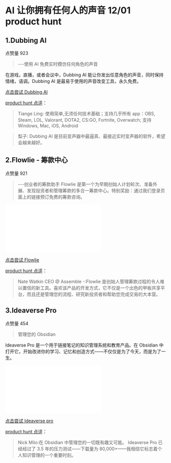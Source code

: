 # AI 让你拥有任何人的声音 12/01 product hunt

## 1.Dubbing AI

点赞量 923

> ---使用 AI 免费实时模仿任何角色的声音

在游戏，直播，或者会议中，Dubbing AI 能让你发出任意角色的声音，同时保持情绪，语调。Dubbing AI 是最易于使用的声音改变工具，永久免费。

[点击尝试 Dubbing AI](https://dubbingai.io/?ref=producthunt)

[product hunt 点评](https://www.producthunt.com/posts/dubbing-ai?r=h)：

> Tiange Ling:
> 使用简单,无须任何技术基础；支持几乎所有 app：OBS, Steam, LOL, Valorant, DOTA2, CS:GO, Fortnite, Overwatch; 支持 Windows, Mac, iOS, Android

> 梨子:
> Dubbing AI 是目前变声器中最逼真、最接近实时变声器的软件，希望会越来越好。

## 2.Flowlie - 筹款中心

点赞量 921

> ---创业者的筹款助手
> Flowlie 是第一个为早期创始人计划轮次、准备外展、发现投资者和管理筹款的多合一筹款中心。特别奖励：通过我们登录页面上的链接预订免费的筹款咨询。

<iframe src="//player.bilibili.com/player.html?aid=494163254&bvid=BV1EN411L7UW&cid=1352671399&p=1" scrolling="no" border="0" frameborder="no" framespacing="0" allowfullscreen="true"> </iframe>

[点击尝试 Flowlie](https://www.flowlie.com/)

[product hunt 点评](https://www.producthunt.com/posts/flowlie-the-fundraising-hub?r=h)：

> Nate Watkin CEO @ Assemble -:Flowlie 是创始人管理筹款过程的令人难以置信的新工具。喜欢该产品的开发方式，它不仅是一个出色的甲板共享平台，而且还是管理您的流程、研究新投资者和帮助您完成交易的大本营。

## 3.Ideaverse Pro

点赞量 454

> 管理您的 Obsidian

Ideaverse Pro 是一个用于链接笔记的知识管理系统和教育产品。在 Obsidian 中打开它，开始改进你的学习、记忆和创造方式——不仅仅是为了今天，而是为了一生。

<iframe src="//player.bilibili.com/player.html?aid=409221897&bvid=BV1FG411v7zz&cid=1352721975&p=1" scrolling="no" border="0" frameborder="no" framespacing="0" allowfullscreen="true"> </iframe>

[点击尝试 Ideaverse pro](https://www.linkingyourthinking.com/ideaverse-pro?ref=producthunt)

[product hunt 点评](https://www.producthunt.com/posts/ideaverse-pro?r=h)：

> Nick Milo:在 Obsidian 中管理您的一切既有趣又可能。
> Ideaverse Pro 已经经过了 3.5 年的压力测试——下载量为 80,000+——我相信它标志着个人知识管理的一个重要时刻。
